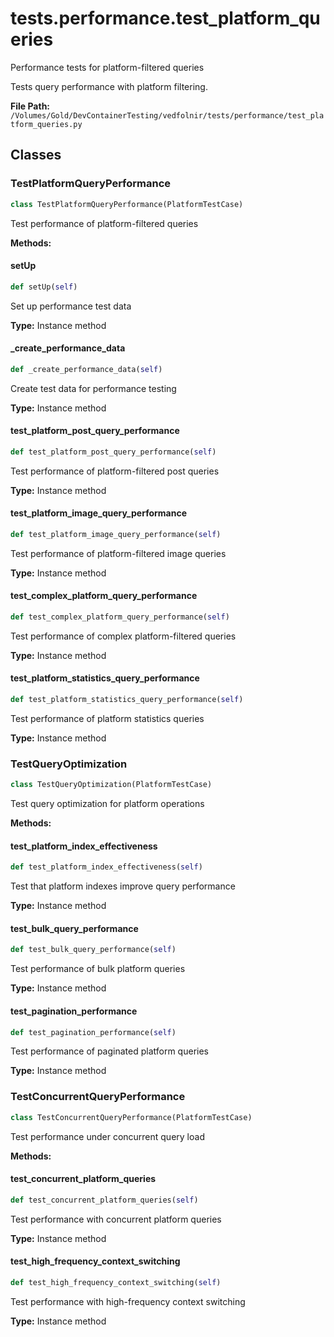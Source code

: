 # tests.performance.test_platform_queries

Performance tests for platform-filtered queries

Tests query performance with platform filtering.

**File Path:** `/Volumes/Gold/DevContainerTesting/vedfolnir/tests/performance/test_platform_queries.py`

## Classes

### TestPlatformQueryPerformance

```python
class TestPlatformQueryPerformance(PlatformTestCase)
```

Test performance of platform-filtered queries

**Methods:**

#### setUp

```python
def setUp(self)
```

Set up performance test data

**Type:** Instance method

#### _create_performance_data

```python
def _create_performance_data(self)
```

Create test data for performance testing

**Type:** Instance method

#### test_platform_post_query_performance

```python
def test_platform_post_query_performance(self)
```

Test performance of platform-filtered post queries

**Type:** Instance method

#### test_platform_image_query_performance

```python
def test_platform_image_query_performance(self)
```

Test performance of platform-filtered image queries

**Type:** Instance method

#### test_complex_platform_query_performance

```python
def test_complex_platform_query_performance(self)
```

Test performance of complex platform-filtered queries

**Type:** Instance method

#### test_platform_statistics_query_performance

```python
def test_platform_statistics_query_performance(self)
```

Test performance of platform statistics queries

**Type:** Instance method

### TestQueryOptimization

```python
class TestQueryOptimization(PlatformTestCase)
```

Test query optimization for platform operations

**Methods:**

#### test_platform_index_effectiveness

```python
def test_platform_index_effectiveness(self)
```

Test that platform indexes improve query performance

**Type:** Instance method

#### test_bulk_query_performance

```python
def test_bulk_query_performance(self)
```

Test performance of bulk platform queries

**Type:** Instance method

#### test_pagination_performance

```python
def test_pagination_performance(self)
```

Test performance of paginated platform queries

**Type:** Instance method

### TestConcurrentQueryPerformance

```python
class TestConcurrentQueryPerformance(PlatformTestCase)
```

Test performance under concurrent query load

**Methods:**

#### test_concurrent_platform_queries

```python
def test_concurrent_platform_queries(self)
```

Test performance with concurrent platform queries

**Type:** Instance method

#### test_high_frequency_context_switching

```python
def test_high_frequency_context_switching(self)
```

Test performance with high-frequency context switching

**Type:** Instance method

